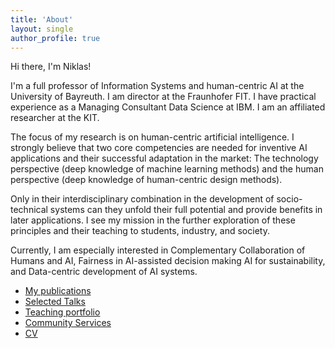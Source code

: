 ```yaml
---
title: 'About'
layout: single
author_profile: true
---
```


Hi there, I'm Niklas!

I'm a full professor of Information Systems and human-centric AI at the University of Bayreuth. I am director at the Fraunhofer FIT. I have practical experience as a Managing Consultant Data Science at IBM. I am an affiliated researcher at the KIT.

The focus of my research is on human-centric artificial intelligence. I strongly believe that two core competencies are needed for inventive AI applications and their successful adaptation in the market: The technology perspective (deep knowledge of machine learning methods) and the human perspective (deep knowledge of human-centric design methods). 

Only in their interdisciplinary combination in the development of socio-technical systems can they unfold their full potential and provide benefits in later applications. I see my mission in the further exploration of these principles and their teaching to students, industry, and society.

Currently, I am especially interested in Complementary Collaboration of Humans and AI, Fairness in AI-assisted decision making
AI for sustainability, and Data-centric development of AI systems.

* [My publications](https://scholar.google.de/citations?user=79KpdDQAAAAJ) 
* [Selected Talks](/talks)
* [Teaching portfolio](/teaching)
* [Community Services](/community)
* [CV](/cv)
